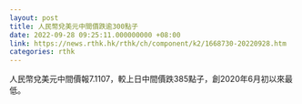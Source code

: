 ```yaml
---
layout: post
title: 人民幣兌美元中間價跌逾300點子
date: 2022-09-28 09:25:11.000000000 +08:00
link: https://news.rthk.hk/rthk/ch/component/k2/1668730-20220928.htm
categories: rthk
---
```


人民幣兌美元中間價報7.1107，較上日中間價跌385點子，創2020年6月初以來最低。
